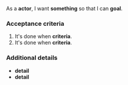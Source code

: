 As a **actor**, I want **something** so that I can **goal**.

### Acceptance criteria

1. It's done when **criteria**.
2. It's done when **criteria**.

### Additional details

- **detail**
- **detail**
